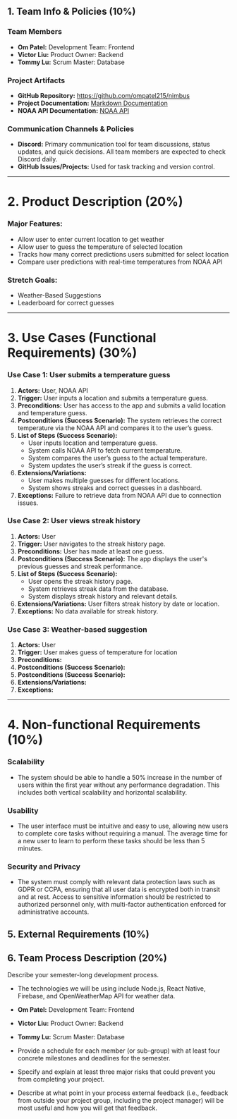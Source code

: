 ## 1. Team Info & Policies (10%)
### Team Members
- **Om Patel:** Development Team: Frontend
- **Victor Liu:** Product Owner: Backend
- **Tommy Lu:** Scrum Master: Database

### Project Artifacts
- **GitHub Repository:** https://github.com/ompatel215/nimbus
- **Project Documentation:** [Markdown Documentation](#git@github.com:ompatel215/nimbus.git)
- **NOAA API Documentation:** [NOAA API](https://www.ncdc.noaa.gov/cdo-web/webservices/v2)

### Communication Channels & Policies
- **Discord:** Primary communication tool for team discussions, status updates, and quick decisions. All team members are expected to check Discord daily.
- **GitHub Issues/Projects:** Used for task tracking and version control.
  
---

# 2. Product Description (20%)
### Major Features:
- Allow user to enter current location to get weather
- Allow user to guess the temperature of selected location
- Tracks how many correct predictions users submitted for select location
- Compare user predictions with real-time temperatures from NOAA API 

### Stretch Goals:
- Weather-Based Suggestions
- Leaderboard for correct guesses

---

# 3. Use Cases (Functional Requirements) (30%)

### Use Case 1: User submits a temperature guess
1) **Actors:** User, NOAA API
2) **Trigger:** User inputs a location and submits a temperature guess.
3) **Preconditions:** User has access to the app and submits a valid location and temperature guess.
4) **Postconditions (Success Scenario):** The system retrieves the correct temperature via the NOAA API and compares it to the user’s guess.
5) **List of Steps (Success Scenario):**
   - User inputs location and temperature guess.
   - System calls NOAA API to fetch current temperature.
   - System compares the user’s guess to the actual temperature.
   - System updates the user’s streak if the guess is correct.
6) **Extensions/Variations:**
   - User makes multiple guesses for different locations.
   - System shows streaks and correct guesses in a dashboard.
7) **Exceptions:** Failure to retrieve data from NOAA API due to connection issues.

### Use Case 2: User views streak history
1) **Actors:** User
2) **Trigger:** User navigates to the streak history page.
3) **Preconditions:** User has made at least one guess.
4) **Postconditions (Success Scenario):** The app displays the user's previous guesses and streak performance.
5) **List of Steps (Success Scenario):**
   - User opens the streak history page.
   - System retrieves streak data from the database.
   - System displays streak history and relevant details.
6) **Extensions/Variations:** User filters streak history by date or location.
7) **Exceptions:** No data available for streak history.

### Use Case 3: Weather-based suggestion
1) **Actors:** User
2) **Trigger:** User makes guess of temperature for location
3) **Preconditions:** 
4) **Postconditions (Success Scenario):** 
5) **Postconditions (Success Scenario):**
6) **Extensions/Variations:**
7) **Exceptions:**

---

# 4. Non-functional Requirements (10%)

### Scalability
- The system should be able to handle a 50% increase in the number of users within the first year without any performance degradation. This includes both vertical scalability and horizontal scalability.

### Usability
- The user interface must be intuitive and easy to use, allowing new users to complete core tasks without requiring a manual. The average time for a new user to learn to perform these tasks should be less than 5 minutes.

### Security and Privacy
- The system must comply with relevant data protection laws such as GDPR or CCPA, ensuring that all user data is encrypted both in transit and at rest. Access to sensitive information should be restricted to authorized personnel only, with multi-factor authentication enforced for administrative accounts.

## 5. External Requirements (10%)


## 6. Team Process Description (20%)

Describe your semester-long development process.

- The technologies we will be using include Node.js, React Native, Firebase, and OpenWeatherMap API for weather data.

- **Om Patel:** Development Team: Frontend
- **Victor Liu:** Product Owner: Backend
- **Tommy Lu:** Scrum Master: Database
  
- Provide a schedule for each member (or sub-group) with at least four concrete milestones and deadlines for the semester.
- Specify and explain at least three major risks that could prevent you from completing your project.
- Describe at what point in your process external feedback (i.e., feedback from outside your project group, including the project manager) will be most useful and how you will get that feedback.
